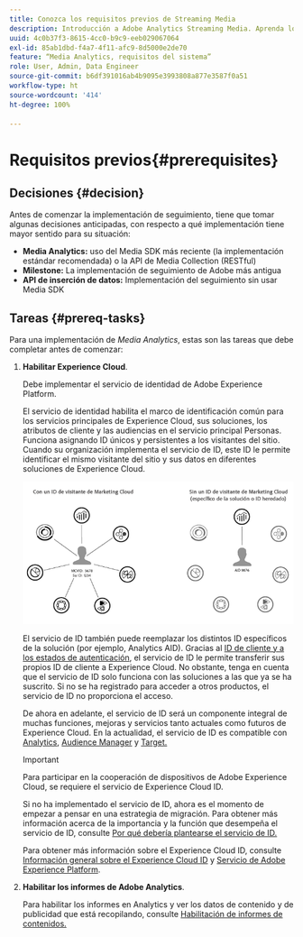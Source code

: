 ```yaml
---
title: Conozca los requisitos previos de Streaming Media
description: Introducción a Adobe Analytics Streaming Media. Aprenda lo que necesita para implementar Adobe Analytics for Streaming Media.
uuid: 4c0b37f3-8615-4cc0-b9c9-eeb029067064
exl-id: 85ab1dbd-f4a7-4f11-afc9-8d5000e2de70
feature: “Media Analytics, requisitos del sistema”
role: User, Admin, Data Engineer
source-git-commit: b6df391016ab4b9095e3993808a877e3587f0a51
workflow-type: ht
source-wordcount: '414'
ht-degree: 100%

---
```


# Requisitos previos{#prerequisites}

## Decisiones {#decision}

Antes de comenzar la implementación de seguimiento, tiene que tomar algunas decisiones anticipadas, con respecto a qué implementación tiene mayor sentido para su situación:

* **Media Analytics:** uso del Media SDK más reciente (la implementación estándar recomendada) o la API de Media Collection (RESTful)
* **Milestone:** La implementación de seguimiento de Adobe más antigua
* **API de inserción de datos:** Implementación del seguimiento sin usar Media SDK

## Tareas {#prereq-tasks}

Para una implementación de *Media Analytics*, estas son las tareas que debe completar antes de comenzar:

1. **Habilitar Experience Cloud**.

   Debe implementar el servicio de identidad de Adobe Experience Platform.

   El servicio de identidad habilita el marco de identificación común para los servicios principales de Experience Cloud, sus soluciones, los atributos de cliente y las audiencias en el servicio principal Personas. Funciona asignando ID únicos y persistentes a los visitantes del sitio. Cuando su organización implementa el servicio de ID, este ID le permite identificar el mismo visitante del sitio y sus datos en diferentes soluciones de Experience Cloud.

   ![](assets/mc_id_service_graphic.png)

   El servicio de ID también puede reemplazar los distintos ID específicos de la solución (por ejemplo, Analytics AID). Gracias al [ID de cliente y a los estados de autenticación](https://experienceleague.adobe.com/docs/id-service/using/reference/authenticated-state.html?lang=es), el servicio de ID le permite transferir sus propios ID de cliente a Experience Cloud. No obstante, tenga en cuenta que el servicio de ID solo funciona con las soluciones a las que ya se ha suscrito. Si no se ha registrado para acceder a otros productos, el servicio de ID no proporciona el acceso.

   De ahora en adelante, el servicio de ID será un componente integral de muchas funciones, mejoras y servicios tanto actuales como futuros de Experience Cloud. En la actualidad, el servicio de ID es compatible con [Analytics](https://www.adobe.com/es/marketing-cloud/web-analytics.html), [Audience Manager](https://www.adobe.com/es/marketing-cloud/data-management-platform.html) y [Target.](https://www.adobe.com/es/marketing-cloud/testing-targeting.html)

   >[!IMPORTANT]
   >
   >Para participar en la cooperación de dispositivos de Adobe Experience Cloud, se requiere el servicio de Experience Cloud ID.

   Si no ha implementado el servicio de ID, ahora es el momento de empezar a pensar en una estrategia de migración. Para obtener más información acerca de la importancia y la función que desempeña el servicio de ID, consulte [Por qué debería plantearse el servicio de ID.](https://theblog.adobe.com/why-new-adobe-marketing-cloud-id-service-should-be-on-your-radar/)

   Para obtener más información sobre el Experience Cloud ID, consulte [Información general sobre el Experience Cloud ID](https://experienceleague.adobe.com/docs/id-service/using/intro/overview.html?lang=es) y [Servicio de Adobe Experience Platform](https://experienceleague.adobe.com/docs/id-service/using/home.html?lang=es).

1. **Habilitar los informes de Adobe Analytics**.

   Para habilitar los informes en Analytics y ver los datos de contenido y de publicidad que está recopilando, consulte [Habilitación de informes de contenidos.](/help/media-reports/media-reports-enable.md)
